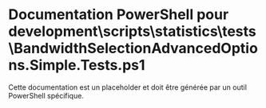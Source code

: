 # Documentation PowerShell pour development\scripts\statistics\tests\BandwidthSelectionAdvancedOptions.Simple.Tests.ps1

Cette documentation est un placeholder et doit être générée par un outil PowerShell spécifique.
